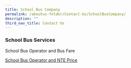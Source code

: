 ```yaml
---
title: School Bus Company
permalink: /aboutus-folder/Contact-Us/SchoolBusCompany/
description: ""
third_nav_title: Contact Us
---
```

### **School Bus Services**

School Bus Operator and Bus Fare

[School Bus Operator and NTE Price](/files/Bus%20Service/details%20of%20bus%20operators%20and%20bus%20fares_wsps23.pdf)